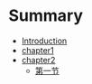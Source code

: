 # Summary

* [Introduction](README.md)
* [chapter1](chapter1.md)
* [chapter2](chapter2.md)
   * [第一节](di_yi_jie.md)

